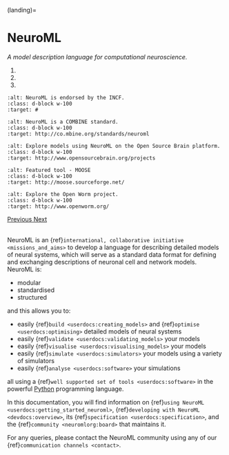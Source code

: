 (landing)=
# NeuroML

*A model description language for computational neuroscience.*

<!-- be careful with the indentation -->

<div id="carousel-neuroml" class="carousel slide" data-ride="carousel">
  <ol class="carousel-indicators">
    <li data-target="#carousel-neuroml" data-slide-to="0" class="active"></li>
    <li data-target="#carousel-neuroml" data-slide-to="1"></li>
    <li data-target="#carousel-neuroml" data-slide-to="2"></li>
  </ol>
  <div class="carousel-inner">
    <div class="carousel-item active">

```{image} images/slider/endorsed.png
:alt: NeuroML is endorsed by the INCF.
:class: d-block w-100
:target: #
```

  </div>
<div class="carousel-item">

```{image} images/slider/combine.png
:alt: NeuroML is a COMBINE standard.
:class: d-block w-100
:target: http://co.mbine.org/standards/neuroml
```

  </div>
<div class="carousel-item">

```{image} images/slider/osbnivo_mod2.png
:alt: Explore models using NeuroML on the Open Source Brain platform.
:class: d-block w-100
:target: http://www.opensourcebrain.org/projects
```

  </div>
<div class="carousel-item">

```{image} images/slider/moose_mod.png
:alt: Featured tool - MOOSE
:class: d-block w-100
:target: http://moose.sourceforge.net/
```

  </div>
<div class="carousel-item">

```{image} images/slider/openworm2-mod.png
:alt: Explore the Open Worm project.
:class: d-block w-100
:target: http://www.openworm.org/
```

  </div>
</div>
<a class="carousel-control-prev" href="#carousel-neuroml" role="button" data-slide="prev">
  <span class="carousel-control-prev-icon" aria-hidden="true"></span>
  <span class="sr-only">Previous</span>
</a>
<a class="carousel-control-next" href="#carousel-neuroml" role="button" data-slide="next">
  <span class="carousel-control-next-icon" aria-hidden="true"></span>
  <span class="sr-only">Next</span>
</a>
</div>
<br />


NeuroML is an {ref}`international, collaborative initiative <missions_and_aims>` to develop a language for describing detailed models of neural systems, which will serve as a standard data format for defining and exchanging descriptions of neuronal cell and network models.
NeuroML is:

- modular
- standardised
- structured

and this allows you to:

- easily {ref}`build <userdocs:creating_models>` and {ref}`optimise <userdocs:optimising>` detailed models of neural systems
- easily {ref}`validate <userdocs:validating_models>` your models
- easily {ref}`visualise <userdocs:visualising_models>` your models
- easily {ref}`simulate <userdocs:simulators>` your models using a variety of simulators
- easily {ref}`analyse <userdocs:software>` your simulations

all using a {ref}`well supported set of tools <userdocs:software>` in the powerful [Python](https://www.python.org) programming language.

In this documentation, you will find information on {ref}`using NeuroML <userdocs:getting_started_neuroml>`, {ref}`developing with NeuroML <devdocs:overview>`, its {ref}`specification <userdocs:specification>`, and the {ref}`community <neuromlorg:board>` that maintains it.

For any queries, please contact the NeuroML community using any of our {ref}`communication channels <contact>`.
